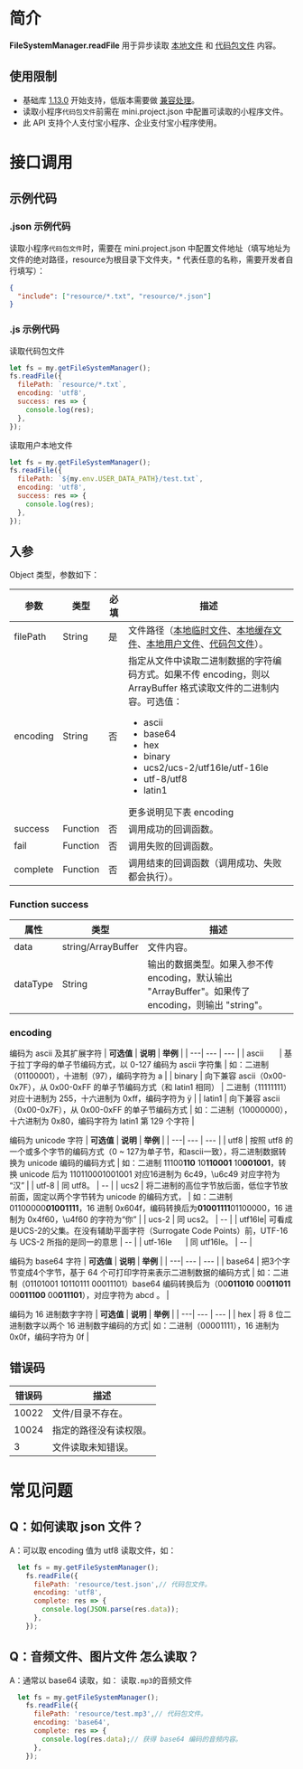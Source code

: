 # 简介

**FileSystemManager.readFile** 用于异步读取 [本地文件](https://opendocs.alipay.com/mini/03dt4s#%E6%9C%AC%E5%9C%B0%E6%96%87%E4%BB%B6) 和 [代码包文件](https://opendocs.alipay.com/mini/03dt4s#%E4%BB%A3%E7%A0%81%E5%8C%85%E6%96%87%E4%BB%B6) 内容。

## 使用限制

- 基础库 [1.13.0](https://opendocs.alipay.com/mini/framework/lib) 开始支持，低版本需要做 [兼容处理](https://opendocs.alipay.com/mini/framework/compatibility)。
- 读取小程序`代码包文件`前需在 mini.project.json 中配置可读取的小程序文件。
- 此 API 支持个人支付宝小程序、企业支付宝小程序使用。

# 接口调用

## 示例代码

### .json 示例代码

读取小程序`代码包文件`时，需要在 mini.project.json 中配置文件地址（填写地址为文件的绝对路径，resource为根目录下文件夹，\* 代表任意的名称，需要开发者自行填写）：

```json
{
  "include": ["resource/*.txt", "resource/*.json"]
}
```

### .js 示例代码
读取代码包文件
```javascript
let fs = my.getFileSystemManager();
fs.readFile({
  filePath: `resource/*.txt`,
  encoding: 'utf8',
  success: res => {
    console.log(res);
  },
});
```
读取用户本地文件
```javascript
let fs = my.getFileSystemManager();
fs.readFile({
  filePath: `${my.env.USER_DATA_PATH}/test.txt`,
  encoding: 'utf8',
  success: res => {
    console.log(res);
  },
});
```

## 入参

Object 类型，参数如下：

| **参数** | **类型** | **必填** | **描述** |
| --- | --- | --- | --- |
| filePath | String | 是 | 文件路径（[本地临时文件](https://opendocs.alipay.com/mini/03dt4s#%E6%9C%AC%E5%9C%B0%E4%B8%B4%E6%97%B6%E6%96%87%E4%BB%B6)、[本地缓存文件](https://opendocs.alipay.com/mini/03dt4s#%E6%9C%AC%E5%9C%B0%E7%BC%93%E5%AD%98%E6%96%87%E4%BB%B6)、[本地用户文件](https://opendocs.alipay.com/mini/03dt4s#%E6%9C%AC%E5%9C%B0%E7%94%A8%E6%88%B7%E6%96%87%E4%BB%B6)、[代码包文件](https://opendocs.alipay.com/mini/03dt4s#%E4%BB%A3%E7%A0%81%E5%8C%85%E6%96%87%E4%BB%B6)）。 |
| encoding | String | 否 | 指定从文件中读取二进制数据的字符编码方式。如果不传 encoding，则以 ArrayBuffer 格式读取文件的二进制内容。可选值：<ul><li>ascii</li><li>base64</li><li>hex</li><li>binary</li><li>ucs2/ucs-2/utf16le/utf-16le </li><li>utf-8/utf8</li><li>latin1</li></ul> 更多说明见下表 encoding|
| success | Function | 否 | 调用成功的回调函数。 |
| fail | Function | 否 | 调用失败的回调函数。 |
| complete | Function | 否 | 调用结束的回调函数（调用成功、失败都会执行）。 |

### Function success

| **属性** | **类型** | **描述** |
| --- | --- | --- |
| data | string/ArrayBuffer | 文件内容。 |
| dataType | String | 输出的数据类型。如果入参不传 encoding，默认输出 "ArrayBuffer"。如果传了 encoding，则输出 "string"。 |

### encoding

编码为 ascii 及其扩展字符
|  **可选值**  | **说明** | **举例** |
| ---| --- | --- |
| ascii <img width="20px"/> | 基于拉丁字母的单子节编码方式，以 0-127 编码为 ascii 字符集 | 如：二进制（01100001），十进制（97），编码字符为 a |
| binary | 向下兼容 ascii（0x00-0x7F），从 0x00-0xFF 的单子节编码方式（和 latin1 相同） | 二进制（11111111）对应十进制为 255，十六进制为 0xff，编码字符为 ÿ |
| latin1 | 向下兼容 ascii（0x00-0x7F），从 0x00-0xFF 的单子节编码方式 | 如：二进制（10000000），十六进制为 0x80，编码字符为 latin1 第 129 个字符 |

编码为 unicode 字符
|  **可选值**  | **说明** | **举例** |
| ---| --- | --- |
| utf8 | 按照 utf8 的一个或多个字节的编码方式（0 ~ 127为单子节，和ascii一致），将二进制数据转换为 unicode 编码的编码方式 | 如：二进制 11100<b>110</b> 10<b>110001</b> 10<b>001001</b>，转换 unicode 后为 110110001001001 对应16进制为 6c49，\u6c49 对应字符为 “汉” |
| utf-8 | 同 utf8。 | -- |
| ucs2 | 将二进制的高位字节放后面，低位字节放前面，固定以两个字节转为 unicode 的编码方式， | 如：二进制 01100000<b>01001111</b>，16 进制 0x604f，编码转换后为<b>01001111</b>01100000，16 进制为 0x4f60，\u4f60 的字符为“你” |
| ucs-2 | 同 ucs2。 | -- |
| utf16le| 可看成是UCS-2的父集。在没有辅助平面字符（Surrogate Code Points）前，UTF-16 与 UCS-2 所指的是同一的意思 | -- |
| utf-16le <img width="20px"/>| 同 utf16le。 | -- |

编码为 base64 字符
|  **可选值**  | **说明** | **举例** |
| ---| --- | --- |
| base64 | 把3个字节变成4个字节，基于 64 个可打印字符来表示二进制数据的编码方式 | 如：二进制（01101001 10110111 00011101）base64 编码转换后为（00<b>011010</b> 00<b>011011</b> 00<b>011100</b> 00<b>011101</b>），对应字符为 abcd 。 | 

编码为 16 进制数字字符
|  **可选值**  | **说明** | **举例** |
| ---| --- | --- |
| hex | 将 8 位二进制数字以两个 16 进制数字编码的方式| 如：二进制（00001111），16 进制为 0x0f，编码字符为 0f |


## 错误码

| **错误码** | **描述**               |
| ---------- | ---------------------- |
| 10022      | 文件/目录不存在。      |
| 10024      | 指定的路径没有读权限。 |
| 3          | 文件读取未知错误。     |

# 常见问题
## Q：如何读取 json 文件？
A：可以取 encoding 值为 utf8 读取文件，如：
```javascript
  let fs = my.getFileSystemManager();
    fs.readFile({
      filePath: 'resource/test.json',// 代码包文件。
      encoding: 'utf8',
      complete: res => {
        console.log(JSON.parse(res.data));
      },
    });
```
## Q：音频文件、图片文件 怎么读取？
A：通常以 base64 读取，如：
读取`.mp3`的音频文件
```javascript
  let fs = my.getFileSystemManager();
    fs.readFile({
      filePath: 'resource/test.mp3',// 代码包文件。
      encoding: 'base64',
      complete: res => {
        console.log(res.data);// 获得 base64 编码的音频内容。
      },
    });
```
